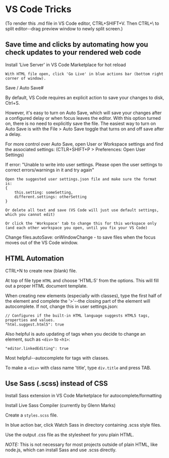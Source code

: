 # VS Code Tricks

(To render this .md file in VS Code editor, CTRL+SHIFT+V. Then CTRL+\ to split editor--drag preview window to newly split screen.)

## Save time and clicks by automating how you check updates to your rendered web code

Install 'Live Server' in VS Code Marketplace for hot reload
```
With HTML file open, click 'Go Live' in blue actions bar (bottom right corner of window).
```
Save / Auto Save#

By default, VS Code requires an explicit action to save your changes to disk, Ctrl+S.

However, it's easy to turn on Auto Save, which will save your changes after a configured delay or when focus leaves the editor. With this option turned on, there is no need to explicitly save the file. The easiest way to turn on Auto Save is with the File > Auto Save toggle that turns on and off save after a delay.

For more control over Auto Save, open User or Workspace settings and find the associated settings:
(CTLR+SHIFT+P > Preferences: Open User Settings)

If error: "Unable to write into user settings. Please open the user settings to correct errors/warnings in it and try again"
```
Open the suggested user settings.json file and make sure the format is:
{
    this.setting: someSetting,
    different.settings: otherSetting
}

Or delete all text and save (VS Code will just use default settings, which you cannot edit)

Or click the 'Workspace' tab to change this for this workspace only (and each other workspace you open, until you fix your VS Code)
```

Change files.autoSave: onWindowChange - to save files when the focus moves out of the VS Code window.

## HTML Automation

CTRL+N to create new (blank) file. 

At top of file type `HTML` and choose 'HTML:5' from the options. This will fill out a proper HTML document template.

When creating new elements (especially with classes), type the first half of the element and complete the '>'--the closing part of the element will autocomplete. If not, change this in user settings.json: 

```
// Configures if the built-in HTML language suggests HTML5 tags, properties and values.
"html.suggest.html5": true
```

Also helpful is auto updating of tags when you decide to change an element, such as `<div>` to `<h1>`:
```
"editor.linkedEditing": true
```
Most helpful--autocomplete for tags with classes.

To make a `<div>` with class name 'title', type `div.title` and press TAB. 


## Use Sass (.scss) instead of CSS

Install Sass extension in VS Code Marketplace for autocomplete/formatting

Install Live Sass Compiler (currently by Glenn Marks)

Create a `styles.scss` file.

In blue action bar, click Watch Sass in directory containing .scss style files.

Use the output .css file as the stylesheet for yoru plain HTML.

*NOTE:* This is not necessary for most projects outside of plain HTML, like node.js, which can install Sass and use .scss directly.